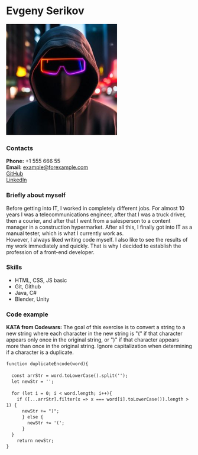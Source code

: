 # **Evgeny Serikov**
![Photo](/img/orig.jpg)
### Contacts
**Phone:** +1 555 666 55  
**Email:** example@forexample.com  
[GitHub](https://github.com)  
[LinkedIn](https://linkedin.com)  
### Briefly about myself
Before getting into IT, I worked in completely different jobs. For almost 10 years I was a telecommunications engineer, after that I was a truck driver, then a courier, and after that I went from a salesperson to a content manager in a construction hypermarket. After all this, I finally got into IT as a manual tester, which is what I currently work as.  
However, I always liked writing code myself. I also like to see the results of my work immediately and quickly. That is why I decided to establish the profession of a front-end developer.
### Skills
* HTML, CSS, JS basic
* Git, Github
* Java, C#
* Blender, Unity  
  

### Code example
**KATA from Codewars:** The goal of this exercise is to convert a string to a new string where each character in the new string is "(" if that character appears only once in the original string, or ")" if that character appears more than once in the original string. Ignore capitalization when determining if a character is a duplicate.

```
function duplicateEncode(word){

  const arrStr = word.toLowerCase().split('');
  let newStr = '';

  for (let i = 0; i < word.length; i++){
    if ([...arrStr].filter(x => x === word[i].toLowerCase()).length > 1) {
      newStr += ")";  
      } else {
        newStr += '(';
      }    
  }
    return newStr;
}
```
